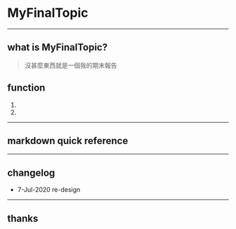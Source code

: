 # MyFinalTopic
----
## what is MyFinalTopic?

> 沒甚麼東西就是一個我的期末報告

## function
1. 
2. 

----
## markdown quick reference

----
## changelog
* 7-Jul-2020 re-design
----
## thanks
